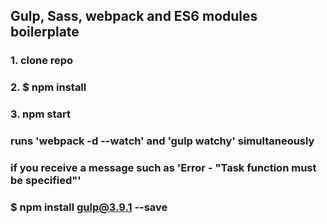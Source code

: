 ## Gulp, Sass, webpack and ES6 modules boilerplate

### 1. clone repo
### 2. $ npm install 
### 3. npm start

### runs 'webpack -d --watch' and 'gulp watchy' simultaneously

### if you receive a message such as 'Error - "Task function must be specified"'
### $ npm install gulp@3.9.1 --save



